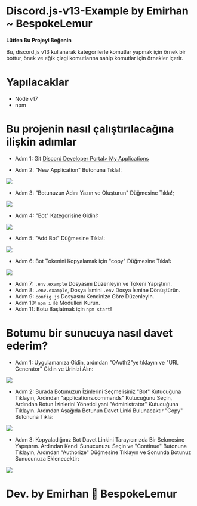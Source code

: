 # Discord.js-v13-Example by Emirhan ~ BespokeLemur

**Lütfen Bu Projeyi Beğenin**

Bu, discord.js v13 kullanarak kategorilerle komutlar yapmak için örnek bir bottur, önek ve eğik çizgi komutlarına sahip komutlar için örnekler içerir.

# Yapılacaklar
* Node v17
* npm

# Bu projenin nasıl çalıştırılacağına ilişkin adımlar
* Adım 1: Git [Discord Developer Portal> My Applications](https://discord.com/developers/applications)

* Adım 2: "New Application" Butonuna Tıkla!:
<img src="https://i.ibb.co/XtRTDxS/ad-m1.png" />

* Adım 3: "Botunuzun Adını Yazın ve Oluşturun" Düğmesine Tıkla!;
<img src="https://i.ibb.co/nDc5f18/ad-m2.png" />

* Adım 4: "Bot" Kategorisine Gidin!:
<img src="https://i.ibb.co/t2ZCPVb/ad-m3.png" />

* Adım 5: "Add Bot" Düğmesine Tıkla!:
<img src="https://i.ibb.co/GQn86X2/ad-m4.png" />

* Adım 6: Bot Tokenini Kopyalamak için "copy" Düğmesine Tıkla!:
<img src="https://i.ibb.co/4dm4WpB/ad-m5.png" />

* Adım 7:  `.env.example` Dosyasını Düzenleyin ve Tokeni Yapıştırın.
* Adım 8:  `.env.example`, Dosya İsmini `.env` Dosya İsmine Dönüştürün.
* Adım 9:  `config.js` Dosyasını Kendinize Göre Düzenleyin.
* Adım 10: `npm i` ile Modulleri Kurun.
* Adım 11: Botu Başlatmak için `npm start`!

# Botumu bir sunucuya nasıl davet ederim?
* Adım 1: Uygulamanıza Gidin, ardından "OAuth2"ye tıklayın ve "URL Generator" Gidin ve Urlnizi Alın:
<img src="https://i.ibb.co/FVJSY9j/ad-m6.png" />

* Adım 2: Burada Botunuzun İzinlerini Seçmelisiniz "Bot" Kutucuğuna Tıklayın, Ardından "applications.commands" Kutucuğunu Seçin, Ardından Botun İzinlerini Yönetici yani "Administrator" Kutucuğuna Tıklayın. Ardından Aşağıda Botunun Davet Linki Bulunacaktır "Copy" Butonuna Tıkla:
<img src="https://i.ibb.co/QnLbSHw/ad-m7.png" />

* Adım 3: Kopyaladığınız Bot Davet Linkini Tarayıcınızda Bir Sekmesine Yapıştırın. Ardından Kendi Sunucunuzu Seçin ve "Continue" Butonuna Tıklayın, Ardından "Authorize" Düğmesine Tıklayın ve Sonunda Botunuz Sunucunuza Eklenecektir:
<img src="https://i.ibb.co/McJjRrX/ad-m8.png" />

# Dev. by Emirhan 💖 BespokeLemur
